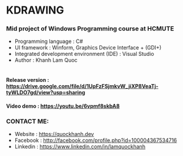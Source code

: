 # KDRAWING
### Mid project of Windows Programming course at HCMUTE 
- Programming language : C# 
- UI framework : Winform, Graphics Device Interface + (GDI+)
- Integrated development environment (IDE) : Visual Studio
- Author : Khanh Lam Quoc 
<br><br>


#### Release version : https://drive.google.com/file/d/1UpFzFSjmkvW_jiXP8VeaTj-tyWLDO7gd/view?usp=sharing

#### Video demo : https://youtu.be/6vpmf8skbA8

### CONTACT ME: 
- Website : https://quockhanh.dev
- Facebook : http://facebook.com/profile.php?id=100004367534716 
- Linkedin : https://www.linkedin.com/in/lamquockhanh 

